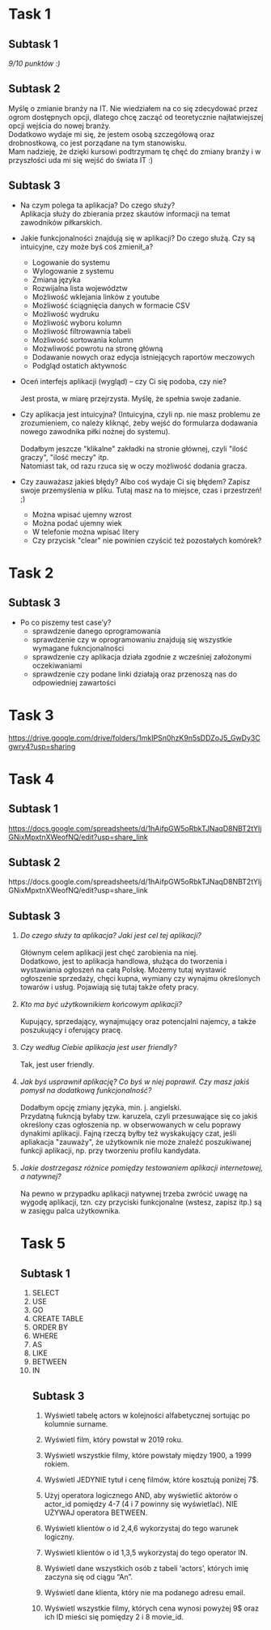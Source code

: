 # Task 1
<h2>Subtask 1</h2>
<i> 9/10 punktów :) </i>

## Subtask 2

Myślę o zmianie branży na IT. Nie wiedziałem na co się zdecydować przez ogrom dostępnych opcji, dlatego chcę zacząć od teoretycznie najłatwiejszej opcji wejścia do nowej branży. <br> Dodatkowo wydaje mi się, że jestem osobą szczegółową oraz drobnostkową, co jest porządane na tym stanowisku. <br>
Mam nadzieję, że dzięki kursowi podtrzymam tę chęć do zmiany branży i w przyszłości uda mi się wejść do świata IT :)

## Subtask 3

* Na czym polega ta aplikacja? Do czego służy? <br>
Aplikacja służy do zbierania przez skautów informacji na temat zawodników piłkarskich.


* Jakie funkcjonalności znajdują się w aplikacji? Do czego służą. Czy są intuicyjne, czy może byś coś zmienił_a? <br>

  * Logowanie do systemu
  * Wylogowanie z systemu
  * Zmiana języka
  * Rozwijalna lista województw
  * Możliwość wklejania linków z youtube
  * Możliwość ściągnięcia danych w formacie CSV
  * Możliwość wydruku
  * Możliwość wyboru kolumn
  * Możliwość filtrowawnia tabeli
  * Możliwość sortowania kolumn
  * Możwliwość powrotu na stronę główną
  * Dodawanie nowych oraz edycja istniejących raportów meczowych
  * Podgląd ostatich aktywnośc


* Oceń interfejs aplikacji (wygląd) – czy Ci się podoba, czy nie? <br><br>
Jest prosta, w miarę przejrzysta. Myślę, że spełnia swoje zadanie.

* Czy aplikacja jest intuicyjna? (Intuicyjna, czyli np. nie masz problemu ze zrozumieniem, co należy kliknąć, żeby wejść do formularza dodawania nowego zawodnika piłki nożnej do systemu).<br><br>
Dodałbym jeszcze "klikalne" zakładki na stronie głównej, czyli "ilość graczy", "ilość meczy" itp.<br>
Natomiast tak, od razu rzuca się w oczy możliwość dodania gracza.

* Czy zauważasz jakieś błędy? Albo coś wydaje Ci się błędem? Zapisz swoje przemyślenia w pliku. Tutaj masz na to miejsce, czas i przestrzeń! ;)<br>
  * Można wpisać ujemny wzrost
  * Można podać ujemny wiek
  * W telefonie można wpisać litery
  * Czy przycisk "clear" nie powinien czyścić też pozostałych komórek?
  
# Task 2
<h2> Subtask 3</h2>

* Po co piszemy test case’y? <br>
  * sprawdzenie danego oprogramowania
  * sprawdzenie czy w oprogramowaniu znajdują się wszystkie wymagane fukncjonalności
  * sprawdzenie czy aplikacja działa zgodnie z wcześniej założonymi oczekiwaniami
  * sprawdzenie czy podane linki działają oraz przenoszą nas do odpowiedniej zawartości
  
<h1> Task 3 </h1>

https://drive.google.com/drive/folders/1mkIPSn0hzK9n5sDDZoJ5_GwDy3Cgwry4?usp=sharing

<h1> Task 4 </h1>

<h2> Subtask 1 </h2>

https://docs.google.com/spreadsheets/d/1hAifpGW5oRbkTJNaqD8NBT2tYIjGNixMpxtnXWeofNQ/edit?usp=share_link

<h2> Subtask 2 </h2>
https://docs.google.com/spreadsheets/d/1hAifpGW5oRbkTJNaqD8NBT2tYIjGNixMpxtnXWeofNQ/edit?usp=share_link

<h2> Subtask 3 </h2>
<ol>
 <li> <i> Do czego służy ta aplikacja? Jaki jest cel tej aplikacji? </i> </li> <br>
Głównym celem aplikacji jest chęć zarobienia na niej. <br>
Dodatkowo, jest to aplikacja handlowa, służąca do tworzenia i wystawiania ogłoszeń na całą Polskę. Możemy tutaj wystawić ogłoszenie sprzedaży, chęci kupna, wymiany czy wynajmu określonych towarów i usług. Pojawiają się tutaj także ofety pracy.
 <br><br>
 
 <li> <i> Kto ma być użytkownikiem końcowym aplikacji? </i> </li><br>
 Kupujący, sprzedający, wynajmujący oraz potencjalni najemcy, a także poszukujący i oferujący pracę.<br><br>
 
 <li> <i> Czy według Ciebie aplikacja jest user friendly? </i> </li><br>
 Tak, jest user friendly. <br><br>
 
 <li> <i> Jak byś usprawnił aplikację? Co byś w niej poprawił. Czy masz jakiś pomysł na dodatkową funkcjonalność? </i></li><br>
 Dodałbym opcję zmiany języka, min. j. angielski.<br>
 Przydatną fukncją byłaby tzw. karuzela, czyli przesuwające się co jakiś określony czas ogłoszenia np. w obserwowanych w celu poprawy dynakimi aplikacji.
 Fajną rzeczą byłby też wyskakujący czat, jeśli apliakacja "zauważy", że użytkownik nie może znaleźć poszukiwanej funkcji aplikacji, np. przy tworzeniu profilu        kandydata.<br><br>
 
 
 <li><i>  Jakie dostrzegasz różnice pomiędzy testowaniem aplikacji internetowej, a natywnej? </i></li><br>
 Na pewno w przypadku aplikacji natywnej trzeba zwrócić uwagę na wygodę aplikacji, tzn. czy przyciski funkcjonalne (wstesz, zapisz itp.) są w zasięgu palca użytkownika.


# Task 5
 
## Subtask 1
 
<ol>
<li> SELECT </li>
 <li> USE </li>
 <li> GO </li>
 <li> CREATE TABLE </li>
 <li> ORDER BY </li>
 <li> WHERE </li>
 <li> AS </li>
 <li> LIKE </li>
 <li> BETWEEN </li>
 <li> IN </li>
 
<h2> Subtask 3 </h2>
 
 1. Wyświetl tabelę actors w kolejności alfabetycznej sortując po kolumnie surname.
 
 2. Wyświetl film, który powstał w 2019 roku.
 
 
 
 
 
 3. Wyświetl wszystkie filmy, które powstały między 1900, a 1999 rokiem.
 
 4. Wyświetl JEDYNIE tytuł i cenę filmów, które kosztują poniżej 7$.
 
 5. Użyj operatora logicznego AND, aby wyświetlić aktorów o actor_id pomiędzy 4-7 (4 i 7 powinny się wyświetlać). NIE UŻYWAJ operatora BETWEEN.
 
 6. Wyświetl klientów o id 2,4,6 wykorzystaj do tego warunek logiczny.
 
 7. Wyświetl klientów o id 1,3,5 wykorzystaj do tego operator IN.
 
 8. Wyświetl dane wszystkich osób z tabeli ‘actors’, których imię zaczyna się od ciągu “An”.
 
 9. Wyświetl dane klienta, który nie ma podanego adresu email.
 
 10. Wyświetl wszystkie filmy, których cena wynosi powyżej 9$ oraz ich ID mieści się pomiędzy 2 i 8 movie_id.
 
 
    
 
